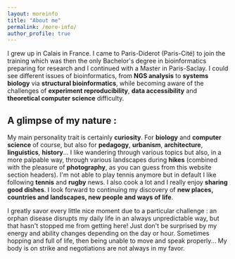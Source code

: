 ```yaml
---
layout: moreinfo
title: "About me"
permalink: /more-info/
author_profile: true
---
```


I grew up in Calais in France. I came to Paris-Diderot (Paris-Cité) to join the training which was then the only Bachelor's degree in bioinformatics preparing for research and I continued with a Master in Paris-Saclay. I could see different issues of bioinformatics, from **NGS analysis** to **systems biology** via **structural bioinformatics**, while becoming aware of the challenges of **experiment reproducibility**, **data accessibility** and **theoretical computer science** difficulty.

## A glimpse of my nature :

My main personality trait is certainly **<important>curiosity</important>**. For **biology** and **computer science** of course, but also for **pedagogy**, **urbanism**, **architecture**, **linguistics**, **history**... I like wandering through various topics but also, in a more palpable way, through various landscapes during **hikes** (combined with the pleasure of **photography**, as you can guess from this website section headers). I'm not able to play tennis anymore but in default I like following **tennis** and **rugby** news. I also cook a lot and I really enjoy **sharing good dishes**. I look forward to continuing my discovery of **new places, countries and landscapes, new people and ways of life**.

I greatly savor every little nice moment due to a particular challenge : an orphan disease disrupts my daily life in an always unpredictable way, but that hasn't stopped me from getting here! Just don't be surprised by my energy and ability changes depending on the day or hour. Sometimes hopping and full of life, then being unable to move and speak properly... My body is on strike and negotiations are not always in my favor.
